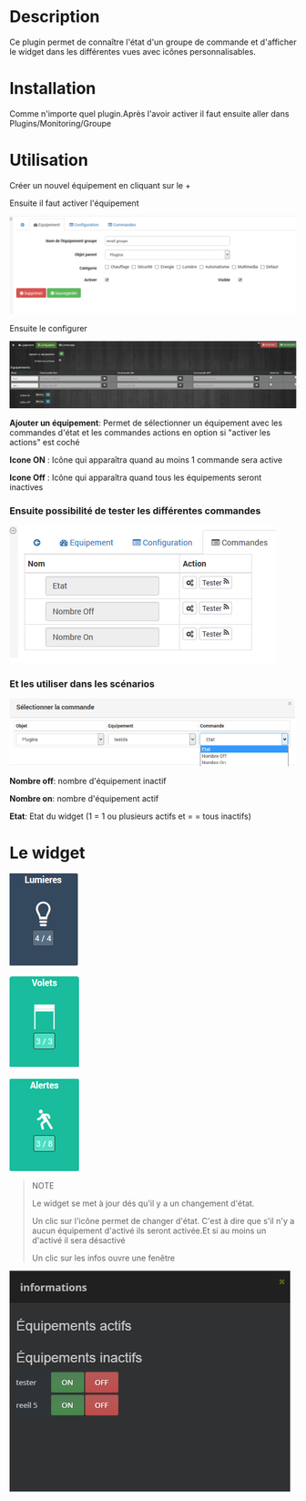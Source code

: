 Description 
===========

Ce plugin permet de connaître l'état d'un groupe de commande et d'afficher le widget dans les différentes vues avec icônes personnalisables.


Installation
=============

Comme n'importe quel plugin.Après l'avoir activer il faut ensuite aller dans Plugins/Monitoring/Groupe



Utilisation
===========

Créer un nouvel équipement en cliquant sur le +

Ensuite il faut activer l'équipement

![groupe4](../images/groupe4.png)


Ensuite le configurer

![groupe5](../images/groupe5.png)

**Ajouter un équipement**: Permet de sélectionner un équipement avec les commandes d'état et les commandes actions en option si "activer les actions" est coché

**Icone ON** : Icône qui apparaîtra quand au moins 1 commande sera active

**Icone Off** : Icône qui apparaîtra quand tous les équipements seront inactives


### Ensuite possibilité de tester les différentes commandes

![groupe6](../images/groupe6.png)

### Et les utiliser dans les scénarios

![groupe7](../images/groupe7.png)

**Nombre off**: nombre d'équipement inactif

**Nombre on**: nombre d'équipement actif

**Etat**: Etat du widget (1 = 1 ou plusieurs actifs et = = tous inactifs)

Le widget
====

![light](../images/light.png)

![volets](../images/volets.png)

![alerte](../images/alerte.png)

> NOTE
>
> Le widget se met à jour dés qu'il y a un changement d'état.
>
> Un clic sur l'icône permet de changer d'état. C'est à dire que s'il n'y a aucun équipement d'activé ils seront activée.Et si au moins un d'activé il sera désactivé
>
> Un clic sur les infos ouvre une fenêtre

![groupe8](../images/groupe8.png)






